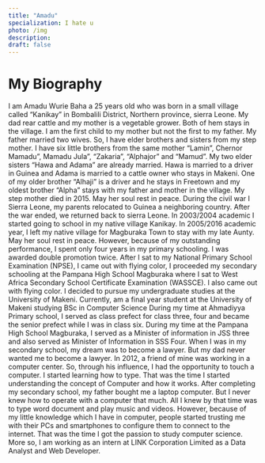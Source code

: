 ```yaml
---
title: "Amadu"
specialization: I hate u
photo: /img
description: 
draft: false
---
```


# My Biography 
I am Amadu Wurie Baha a 25 years old who was born in a small village called “Kanikay” in Bombalili District, Northern province, sierra Leone. My dad rear cattle and my mother is a vegetable grower. Both of hem stays in the village. I am the first child to my mother but not the first to my father. My father married two wives. So, I have elder brothers and sisters from my step mother. I have six little brothers from the same mother “Lamin”, Chernor Mamadu”, Mamadu Jula”, “Zakaria”, “Alphajor” and “Mamud”. My two elder sisters “Hawa and Adama” are already married. Hawa is married to a driver in Guinea and Adama is married to a cattle owner who stays in Makeni. One of my older brother “Alhaji” is a driver and he stays in Freetown and my oldest brother “Alpha” stays with my father and mother in the village. My step mother died in 2015. May her soul rest in peace.
During the civil war I Sierra Leone, my parents relocated to Guinea a neighboring country. After the war ended, we returned back to sierra Leone. In 2003/2004 academic I started going to school in my native village Kanikay. In 2005/2016 academic year, I left my native village for Magburaka Town to stay with my late Aunty. May her soul rest in peace. 
However, because of my outstanding performance, I spent only four years in my primary schooling. I was awarded double promotion twice. After I sat to my National Primary School Examination (NPSE), I came out with flying color, I proceeded my secondary schooling at the Pampana High School Magburaka where I sat to West Africa Secondary School Certificate Examination (WASSCE). I also came out with flying color. I decided to pursue my undergraduate studies at the University of Makeni. Currently, am a final year student at the University of Makeni studying BSc in Computer Science
During my time at Ahmadiyya Primary school, I served as class prefect for class three, four and became the senior prefect while I was in class six. During my time at the Pampana High School Magburaka, I served as a Minister of information in JSS three and also served as Minister of Information in SSS Four. 
When I was in my secondary school, my dream was to become a lawyer. But my dad never wanted me to become a lawyer. In 2012, a friend of mine was working in a computer center. So, through his influence, I had the opportunity to touch a computer. I started learning how to type. That was the time I started understanding the concept of Computer and how it works. 
After completing my secondary school, my father bought me a laptop computer. But I never knew how to operate with a computer that much. All I knew by that time was to type word document and play music and videos. 
However, because of my little knowledge which I have in computer, people started trusting me with their PCs and smartphones to configure them to connect to the internet. That was the time I got the passion to study computer science. 
More so, I am working as an intern at LINK Corporation Limited as a Data Analyst and Web Developer.  


